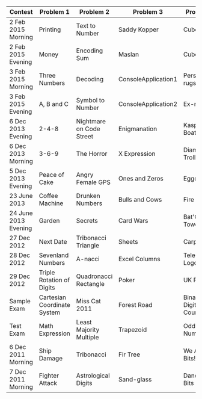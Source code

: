 | Contest              | Problem 1                   | Problem 2                | Problem 3           | Problem 4           | Problem 5             |
|----------------------|-----------------------------|--------------------------|---------------------|---------------------|-----------------------|
| 2 Feb 2015 Morning   | Printing                    | Text to Number           | Saddy Kopper        | Cube                | Bits to Bits          |
| 2 Feb 2015 Evening   | Money                       | Encoding Sum             | Maslan              | Cube-3D             | Sequences of Bits     |
| 3 Feb 2015 Morning   | Three Numbers               | Decoding                 | ConsoleApplication1 | Persian rugs        | Search in Bits        |
| 3 Feb 2015 Evening   | A, B and C                  | Symbol to Number         | ConsoleApplication2 | Ex-rugs             | Find Bits             |
| 6 Dec 2013 Evening   | 2-4-8                       | Nightmare on Code Street | Enigmanation        | Kaspichania Boats   | Game of Page          |
| 6 Dec 2013 Morning   | 3-6-9                       | The Horror               | X Expression        | Diamond Trolls      | Warhead               |
| 5 Dec 2013 Evening   | Peace of Cake               | Angry Female GPS         | Ones and Zeros      | Eggcelent           | Na Baba mi Smetalnika |
| 23 June 2013         | Coffee Machine              | Drunken Numbers          | Bulls and Cows      | Fire                | Neurons               |
| 24 June 2013 Evening | Garden                      | Secrets                  | Card Wars           | Bat'Goiko Tower     | Bittris               |
| 27 Dec 2012          | Next Date                   | Tribonacci Triangle      | Sheets              | Carpets             | Formula Bit 1         |
| 28 Dec 2012          | Sevenland Numbers           | A-nacci                  | Excel Columns       | Telerik Logo        | Bit Ball              |
| 29 Dec 2012          | Triple Rotation of Digits   | Quadronacci Rectangle    | Poker               | UK Flag             | Angry Bits            |
| Sample Exam          | Cartesian Coordinate System | Miss Cat 2011            | Forest Road         | Binary Digits Count | Subset Sums           |
| Test Exam            | Math Expression             | Least Majority Multiple  | Trapezoid           | Odd Number          | Fall Down             |
| 6 Dec 2011 Morning   | Ship Damage                 | Tribonacci               | Fir Tree            | We All Love Bits!   | Pillars               |
| 7 Dec 2011 Morning   | Fighter Attack              | Astrological Digits      | Sand-glass          | Dancing Bits        | Lines                 |